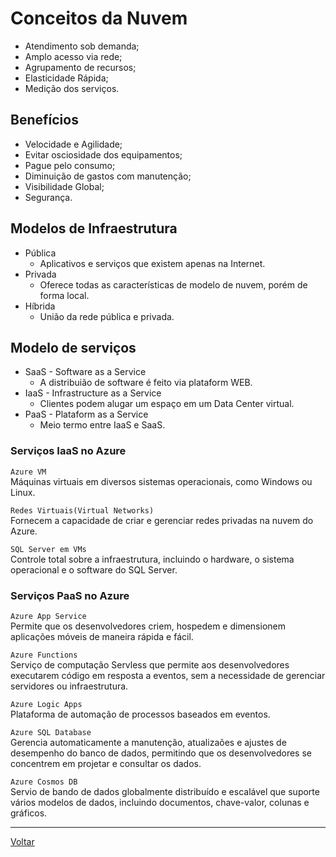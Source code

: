 # Conceitos da Nuvem

* Atendimento sob demanda;
* Amplo acesso via rede;
* Agrupamento de recursos;
* Elasticidade Rápida;
* Medição dos serviços.

## Benefícios

* Velocidade e Agilidade;
* Evitar osciosidade dos equipamentos;
* Pague pelo consumo;
* Diminuição de gastos com manutenção;
* Visibilidade Global;
* Segurança.

## Modelos de Infraestrutura

* Pública
  * Aplicativos e serviços que existem apenas na Internet.
* Privada
  * Oferece todas as características de modelo de nuvem, porém de forma local.
* Híbrida
  * União da rede pública e privada.

## Modelo de serviços

* SaaS - Software as a Service
  * A distribuião de software é feito via plataform WEB.
* IaaS  - Infrastructure as a Service
  * Clientes podem alugar um espaço em um Data Center virtual.
* PaaS - Plataform as a Service
  * Meio termo entre IaaS e SaaS.

### Serviços IaaS no Azure

```Azure VM```  
Máquinas virtuais em diversos sistemas operacionais, como Windows ou Linux.

```Redes Virtuais(Virtual Networks)```  
Fornecem a capacidade de criar e gerenciar redes privadas na nuvem do Azure.

```SQL Server em VMs```  
Controle total sobre a infraestrutura, incluindo o hardware, o sistema operacional e o software do SQL Server.

### Serviços PaaS no Azure

```Azure App Service```  
Permite que os desenvolvedores criem, hospedem e dimensionem aplicações móveis de maneira rápida e fácil.

```Azure Functions```  
Serviço de computação Servless que permite aos desenvolvedores executarem código em resposta a eventos, sem a necessidade de gerenciar servidores ou infraestrutura.

```Azure Logic Apps```  
Plataforma de automação de processos baseados em eventos. 

```Azure SQL Database```  
Gerencia automaticamente a manutenção, atualizaões e ajustes de desempenho do banco
de dados, permitindo que os desenvolvedores se concentrem em projetar e consultar os dados.

```Azure Cosmos DB```  
Servio de bando de dados globalmente distribuído e escalável que suporte vários modelos de dados, incluindo documentos, chave-valor, colunas e gráficos.

---

[Voltar](./README.md)